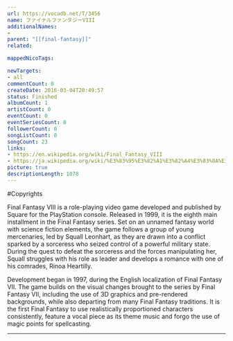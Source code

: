 ```yaml
---
url: https://vocadb.net/T/3456
name: ファイナルファンタジーVIII
additionalNames: 
- 
parent: "[[final-fantasy]]"
related:

mappedNicoTags:

newTargets:
- all
commentCount: 0
createDate: 2016-03-04T20:49:57
status: Finished
albumCount: 1
artistCount: 0
eventCount: 0
eventSeriesCount: 0
followerCount: 0
songListCount: 0
songCount: 23
links: 
- https://en.wikipedia.org/wiki/Final_Fantasy_VIII
- https://ja.wikipedia.org/wiki/%E3%83%95%E3%82%A1%E3%82%A4%E3%83%8A%E3%83%AB%E3%83%95%E3%82%A1%E3%83%B3%E3%82%BF%E3%82%B8%E3%83%BCVIII
picture: true
descriptionLength: 1078
---
```


#Copyrights

Final Fantasy VIII is a role-playing video game developed and published by Square for the PlayStation console. Released in 1999, it is the eighth main installment in the Final Fantasy series. Set on an unnamed fantasy world with science fiction elements, the game follows a group of young mercenaries, led by Squall Leonhart, as they are drawn into a conflict sparked by a sorceress who seized control of a powerful military state. During the quest to defeat the sorceress and the forces manipulating her, Squall struggles with his role as leader and develops a romance with one of his comrades, Rinoa Heartilly.

Development began in 1997, during the English localization of Final Fantasy VII. The game builds on the visual changes brought to the series by Final Fantasy VII, including the use of 3D graphics and pre-rendered backgrounds, while also departing from many Final Fantasy traditions. It is the first Final Fantasy to use realistically proportioned characters consistently, feature a vocal piece as its theme music and forgo the use of magic points for spellcasting.

---


